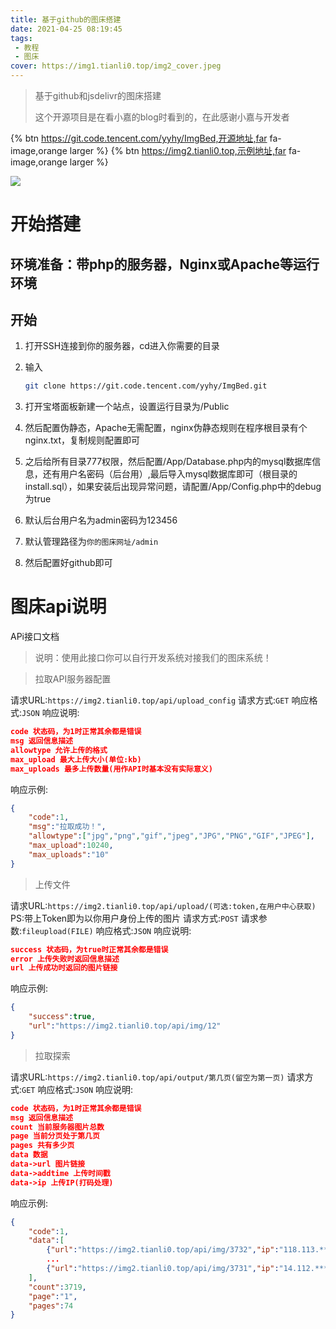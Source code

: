 ```yaml
---
title: 基于github的图床搭建
date: 2021-04-25 08:19:45
tags: 
 - 教程
 - 图床
cover: https://img1.tianli0.top/img2_cover.jpeg
---
```


> 基于github和jsdelivr的图床搭建
>
> 这个开源项目是在看小嘉的blog时看到的，在此感谢小嘉与开发者

{% btn https://git.code.tencent.com/yyhy/ImgBed,开源地址,far fa-image,orange larger %}  {% btn https://img2.tianli0.top,示例地址,far fa-image,orange larger %}





![](https://img1.tianli0.top/img2_cover.jpeg)



# 开始搭建

## 环境准备：带php的服务器，Nginx或Apache等运行环境

## 开始

1. 打开SSH连接到你的服务器，cd进入你需要的目录

2. 输入

   ```sh
   git clone https://git.code.tencent.com/yyhy/ImgBed.git
   ```

3. 打开宝塔面板新建一个站点，设置运行目录为/Public
4. 然后配置伪静态，Apache无需配置，nginx伪静态规则在程序根目录有个nginx.txt，复制规则配置即可
5. 之后给所有目录777权限，然后配置/App/Database.php内的mysql数据库信息，还有用户名密码（后台用）,最后导入mysql数据库即可（根目录的install.sql），如果安装后出现异常问题，请配置/App/Config.php中的debug为true
6. 默认后台用户名为admin密码为123456
7. 默认管理路径为`你的图床网址/admin`
8. 然后配置好github即可



# 图床api说明

APi接口文档

> 说明：使用此接口你可以自行开发系统对接我们的图床系统！

> 拉取API服务器配置

请求URL:`https://img2.tianli0.top/api/upload_config`
请求方式:`GET`
响应格式:`JSON`
响应说明:

```json
code 状态码，为1时正常其余都是错误
msg 返回信息描述
allowtype 允许上传的格式
max_upload 最大上传大小(单位:kb)
max_uploads 最多上传数量(用作API时基本没有实际意义)
```

响应示例:

```json
{
    "code":1,
    "msg":"拉取成功！",
    "allowtype":["jpg","png","gif","jpeg","JPG","PNG","GIF","JPEG"],
    "max_upload":10240,
    "max_uploads":"10"
}
```

> 上传文件

请求URL:`https://img2.tianli0.top/api/upload/(可选:token,在用户中心获取)`
PS:带上Token即为以你用户身份上传的图片
请求方式:`POST`
请求参数:`fileupload(FILE)`
响应格式:`JSON`
响应说明:

```json
success 状态码，为true时正常其余都是错误
error 上传失败时返回信息描述
url 上传成功时返回的图片链接
```

响应示例:

```json
{
    "success":true,
    "url":"https://img2.tianli0.top/api/img/12"
}
```

> 拉取探索

请求URL:`https://img2.tianli0.top/api/output/第几页(留空为第一页)`
请求方式:`GET`
响应格式:`JSON`
响应说明:

```json
code 状态码，为1时正常其余都是错误
msg 返回信息描述
count 当前服务器图片总数
page 当前分页处于第几页
pages 共有多少页
data 数据
data->url 图片链接
data->addtime 上传时间戳
data->ip 上传IP(打码处理)
```

响应示例:

```json
{
    "code":1,
    "data":[
        {"url":"https://img2.tianli0.top/api/img/3732","ip":"118.113.***.107","addtime":1591297120},
        ...
        {"url":"https://img2.tianli0.top/api/img/3731","ip":"14.112.***.219","addtime":1591248873}
    ],
    "count":3719,
    "page":"1",
    "pages":74
}
```
